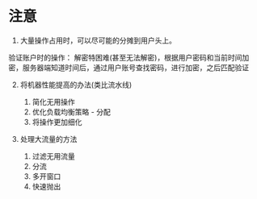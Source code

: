 # 注意

1. 大量操作占用时，可以尽可能的分摊到用户头上。

 验证账户时的操作：
    解密特困难(甚至无法解密)，根据用户密码和当前时间加密，服务器端知道时间后，通过用户账号查找密码，进行加密，之后匹配验证

2. 将机器性能提高的办法(类比流水线)
   1. 简化无用操作
   2. 优化负载均衡策略 - 分配
   3. 将操作更加细化

3. 处理大流量的方法
   1. 过滤无用流量
   2. 分流
   3. 多开窗口
   4. 快速抛出
